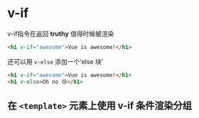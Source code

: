 # v-if

v-if指令在返回
**truthy**
值得时候被渲染

``` HTML
<h1 v-if="awesome">Vue is awesome!</h1>
```

还可以用
```v-else```
添加一个‘else 块’

``` HTML
<h1 v-if="awesome">Vue is awesome!</h1>
<h1 v-else>Oh no 😢</h1>
```





## 在  ```<template>``` 元素上使用 v-if 条件渲染分组